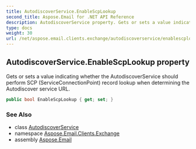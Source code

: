 ```yaml
---
title: AutodiscoverService.EnableScpLookup
second_title: Aspose.Email for .NET API Reference
description: AutodiscoverService property. Gets or sets a value indicating whether the AutodiscoverService should perform SCP ServiceConnectionPoint record lookup when determining the Autodiscover service URL
type: docs
weight: 30
url: /net/aspose.email.clients.exchange/autodiscoverservice/enablescplookup/
---
```

## AutodiscoverService.EnableScpLookup property

Gets or sets a value indicating whether the AutodiscoverService should perform SCP (ServiceConnectionPoint) record lookup when determining the Autodiscover service URL.

```csharp
public bool EnableScpLookup { get; set; }
```

### See Also

* class [AutodiscoverService](../)
* namespace [Aspose.Email.Clients.Exchange](../../autodiscoverservice/)
* assembly [Aspose.Email](../../../)


